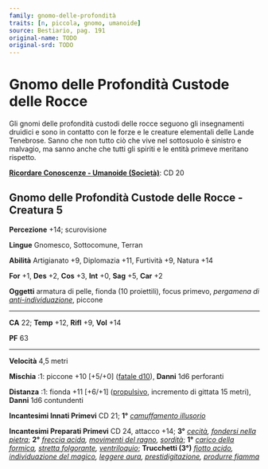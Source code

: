 ```yaml
---
family: gnomo-delle-profondità
traits: [n, piccola, gnomo, umanoide]
source: Bestiario, pag. 191
original-name: TODO
original-srd: TODO
---
```


# Gnomo delle Profondità Custode delle Rocce

Gli gnomi delle profondità custodi delle rocce seguono gli insegnamenti druidici
e sono in contatto con le forze e le creature elementali delle Lande Tenebrose.
Sanno che non tutto ciò che vive nel sottosuolo è sinistro e malvagio, ma sanno
anche che tutti gli spiriti e le entità primeve meritano rispetto.

**[Ricordare Conoscenze - Umanoide (Società)](/azioni/ricordare-conoscenze)**:
CD 20

## Gnomo delle Profondità Custode delle Rocce - Creatura 5

**Percezione** +14; scurovisione

**Lingue** Gnomesco, Sottocomune, Terran

**Abilità** Artigianato +9, Diplomazia +11, Furtività +9, Natura +14

**For** +1, **Des** +2, **Cos** +3, **Int** +0, **Sag** +5, **Car** +2

**Oggetti** armatura di pelle, fionda (10 proiettili), focus primevo, _pergamena
di [anti-individuazione](/incantesimi/anti-individuazione)_, piccone

---

**CA** 22; **Temp** +12, **Rifl** +9, **Vol** +14

**PF** 63

---

**Velocità** 4,5 metri

**Mischia** :1: piccone +10 \[+5/+0] ([fatale d10](/tratti/fatale)), **Danni**
1d6 perforanti

**Distanza** :1: fionda +11 \[+6/+1] ([propulsivo](/tratti/propulsivo),
incremento di gittata 15 metri), **Danni** 1d6 contundenti

**Incantesimi Innati Primevi** CD 21; **1°**
_[camuffamento illusorio](/incantesimi/camuffamento-illusorio)_

**Incantesimi Preparati Primevi** CD 24, attacco +14; **3°**
_[cecità](/incantesimi/cecita),
[fondersi nella pietra](/incantesimi/fondersi-nella-pietra)_; **2°**
_[freccia acida](/incantesimi/freccia-acida),
[movimenti del ragno](/incantesimi/movimenti-del-ragno),
[sordità](/incantesimi/sordita)_; **1°**
_[carico della formica](/incantesimi/carico-della-formica),
[stretta folgorante](/incantesimi/stretta-folgorante),
[ventriloquio](/incantesimi/ventriloquio)_; **Trucchetti (3°)**
_[fiotto acido](/incantesimi/fiotto-acido),
[individuazione del magico](/incantesimi/individuazione-del-magico),
[leggere aura](/incantesimi/leggere-aura),
[prestidigitazione](/incantesimi/prestidigitazione),
[produrre fiamma](/incantesimi/produrre-fiamma)_
